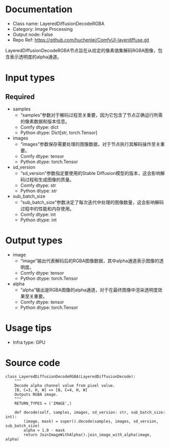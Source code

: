 # Documentation
- Class name: LayeredDiffusionDecodeRGBA
- Category: Image Processing
- Output node: False
- Repo Ref: https://github.com/huchenlei/ComfyUI-layerdiffuse.git

LayeredDiffusionDecodeRGBA节点旨在从给定的像素值集解码RGBA图像，包含表示透明度的alpha通道。

# Input types
## Required
- samples
    - “samples”参数对于解码过程至关重要，因为它包含了节点正确运行所需的像素数据和版本信息。
    - Comfy dtype: dict
    - Python dtype: Dict[str, torch.Tensor]
- images
    - “images”参数保存需要处理的图像数据，对于节点执行其解码操作至关重要。
    - Comfy dtype: tensor
    - Python dtype: torch.Tensor
- sd_version
    - “sd_version”参数指定要使用的Stable Diffusion模型的版本，这会影响解码过程和生成图像的质量。
    - Comfy dtype: str
    - Python dtype: str
- sub_batch_size
    - “sub_batch_size”参数决定了每次迭代中处理的图像数量，这会影响解码过程中的性能和内存使用。
    - Comfy dtype: int
    - Python dtype: int

# Output types
- image
    - “image”输出代表解码后的RGBA图像数据，其中alpha通道表示图像的透明度。
    - Comfy dtype: tensor
    - Python dtype: torch.Tensor
- alpha
    - “alpha”输出是RGBA图像的alpha通道，对于在最终图像中渲染透明度效果至关重要。
    - Comfy dtype: tensor
    - Python dtype: torch.Tensor

# Usage tips
- Infra type: GPU

# Source code
```
class LayeredDiffusionDecodeRGBA(LayeredDiffusionDecode):
    """
    Decode alpha channel value from pixel value.
    [B, C=3, H, W] => [B, C=4, H, W]
    Outputs RGBA image.
    """
    RETURN_TYPES = ('IMAGE',)

    def decode(self, samples, images, sd_version: str, sub_batch_size: int):
        (image, mask) = super().decode(samples, images, sd_version, sub_batch_size)
        alpha = 1.0 - mask
        return JoinImageWithAlpha().join_image_with_alpha(image, alpha)
```